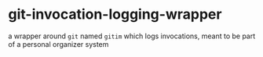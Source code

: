 # git-invocation-logging-wrapper
a wrapper around `git` named `gitim` which logs invocations, meant to be part of a personal organizer system
